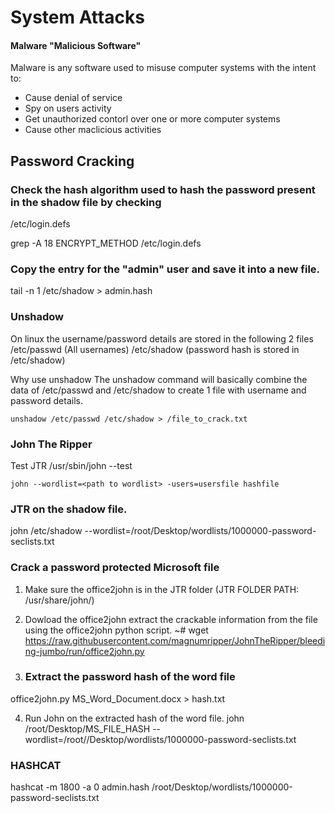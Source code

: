 # System Attacks


#### Malware "Malicious Software"

Malware is any software used to misuse computer systems with the intent to:

- Cause denial of service
- Spy on users activity
- Get unauthorized contorl over one or more computer systems
- Cause other maclicious activities 

## Password Cracking

### Check the hash algorithm used to hash the password present in the shadow file by checking
/etc/login.defs

grep -A 18 ENCRYPT_METHOD /etc/login.defs

### Copy the entry for the "admin" user and save it into a new file.
tail -n 1 /etc/shadow > admin.hash

### Unshadow
On linux the username/password details are stored in the following 2 files
/etc/passwd (All usernames)
/etc/shadow (password hash is stored in /etc/shadow)

Why use unshadow
The unshadow command will basically combine the data of /etc/passwd and /etc/shadow to create 1 file with username and password details.

```
unshadow /etc/passwd /etc/shadow > /file_to_crack.txt
```

### John The Ripper
Test JTR
/usr/sbin/john --test

```
john --wordlist=<path to wordlist> -users=usersfile hashfile

```
### JTR on the shadow file.
john /etc/shadow --wordlist=/root/Desktop/wordlists/1000000-password-seclists.txt

### Crack a password protected Microsoft file
1. Make sure the office2john is in the JTR folder (JTR FOLDER PATH: /usr/share/john/)

2. Dowload the office2john 
extract the crackable information from the file using the office2john python script.
~# wget https://raw.githubusercontent.com/magnumripper/JohnTheRipper/bleeding-jumbo/run/office2john.py

3. ### Extract the password hash of the word file
office2john.py MS_Word_Document.docx > hash.txt

4. Run John on the extracted hash of the word file.
john /root/Desktop/MS_FILE_HASH --wordlist=/root//Desktop/wordlists/1000000-password-seclists.txt 


### HASHCAT
hashcat -m 1800 -a 0 admin.hash /root/Desktop/wordlists/1000000-password-seclists.txt
